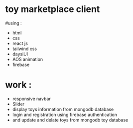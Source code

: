 # toy marketplace client

#using :

- html
- css
- react js
- tailwind css
- daysiUI
- AOS animation
- firebase

# work :

- responsive navbar
- Slider
- display toys information from mongodb database
- login and registration using firebase authentication
- and update and delate toys from mongodb toy database

